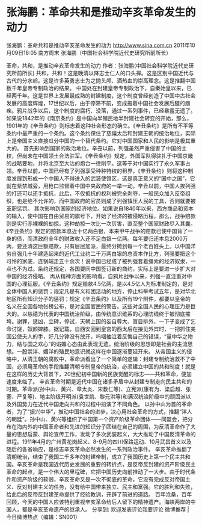 # 张海鹏：革命共和是推动辛亥革命发生的动力

张海鹏：革命共和是推动辛亥革命发生的动力
http://www.sina.com.cn  2011年10月09日16:05  南方周末
张海鹏（中国社会科学院近代史研究所前所长）

革命，共和，是推动辛亥革命发生的动力
作者：张海鹏(中国社会科学院近代史研究所前所长)
共和，共和！这是晚清以降志士仁人的口头禅。这是区别中国近代与古代的分水岭。这是许多英勇志士为之抛头颅、洒热血的崇高理念。这是推翻中国数千年皇帝专制政治的结果。
中国处在封建皇帝专制政治下，自秦始皇以来，已经两千年。这是世界上发展最成熟的封建制度，这个制度曾经创造了中国中古社会发展的高度辉煌，17世纪以后，由于停滞不前，变成拖着中国社会发展后腿的痼疾。鸦片战争以后，这个制度的腐朽、没落，通过一系列事件，已经暴露无遗了。
如果说1842年的《南京条约》是中国向半殖民地半封建社会转变的开始，那么，1901年的《辛丑条约》则标志着这种社会形态的确立。《辛丑条约》是所有不平等条约中最严重的一个条约。这个条约保住了慈禧太后和封建王朝的统治地位，实际上是帝国主义直接瓜分中国的一个替代条约。它对中国国家和人民的影响是极其重大的。
首先影响到国家的政治地位。辛丑以前，列强虽然严重侵害了中国的主权，但尚未在中国领土合法驻军。《辛丑条约》规定，外国军队得驻扎于中国京畿的战略要地，并将北京至大沽的炮台一律削平。这等于对中国实行了永久军事占领。辛丑以前，中国已经有了列强享受种种特权的租界，《辛丑条约》则将这种制度发展到形成一个中国人不得进入的武装使馆区，这是真正意义的“国中之国”，它就在紫禁城旁，用枪口监督着中国中央政府的一举一动。辛丑以前，中国人挨列强的打还可以还手抵抗，此后，不仅抵抗的权利被完全剥夺，一般民众加入反帝组织，也是绝不允许的，而中国政府的官员则成了列强镇压人民的工具，否则就要被革职惩罚。
其次影响到国家的经济地位。如果说自1840年以来，西方商品和资本的输入，使中国在自由贸易的旗号下，开始了经济的被侵略历程，那么，战争赔款则是实行赤裸裸的劫掠。这种劫掠一次比一次厉害，直至整个国家财政尽入其囊。《辛丑条约》规定的赔款本息近十亿两白银，本来甲午战争的赔款已使中国背了一身的债，而清政府全年的财政收入还不足白银一亿两。每年要归还本息2000万两，要还清这巨额赔款，只有层层加派，最终分摊到每一个老百姓头上。以中国洋务自强几十年建造起来的近代工业约二千万两白银的总资本作比方，列强要把这个可怜的家底，连锅端走五十余次！说中国已经成了被列强套着缰索的经济奴隶，一点也不为过。条约还规定，各国要同中国签订新的商约，实际上是要进一步扩大对中国的经济侵略。
再从精神方面的影响看，自鸦片战争以来，列强一直注重对中国的心理征服。《辛丑条约》规定赔款4.5亿两，是以4.5亿人为标准制定的，是对全体中国人的惩罚；规定凡是有义和团活动的地方，停止科举考试五年，是对华北地区所有知识分子的惩罚；规定《辛丑条约》以及所有19个附件，都要以皇帝的名义在全国各地张榜公布，是对全国官民的警告。这些对全国人民的心理压力是巨大的。以慈禧为代表的中国统治阶级，由传统意识维系的心理防线终于被彻底摧垮。谢罪，惩凶，立碑，停试，天朝上国的妄自尊大、盲目排外，一下子变成了乞命讨饶，奴颜婢膝。据记载，自西安回到皇宫的西太后在接见外宾时，一把抓住美国公使夫人的手，好几分钟没有放开，呜咽抽泣着反悔自己的错误，“量中华之物力，结与国之欢心”的谄媚心态由此表现无遗。统治阶级的思想即是社会的主流思想。一股崇洋、媚洋的殖民地意识就这样在中国逐渐蔓延开来。
从帝国主义的侵略中，从清王朝的腐败中，革命派看出了一个简单的逻辑：封建专制统治救不了中国，必须用革命的手段推翻清朝专制皇帝的统治，必须建立中国的共和制度！就是在这样的历史大背景下，20世纪初中国新的民族觉醒的标志——共和革命，便加速度来临了。
辛亥革命时期是近代中国在诸多矛盾中从封建专制走向民主共和的时期。革命派(孙中山、黄兴、章太炎、宋教仁等)、立宪派(康有为、梁启超、张謇、严复等)、地主阶级开明派(袁世凯、黎元洪等)和满汉统治阶级中的顽固派以及外国势力在近代中国走向共和的过程中扮演了不同角色。
以孙中山为首的革命者，为了“振兴中华”，推动中国社会的进步，决心用社会革命的方式，推翻“洋人的朝廷”。孙中山、黄兴等组织了中国第一个资产阶级革命团体——同盟会，把分布在海内外的中国革命者和先进的知识分子团结在自己的周围，为反清革命作了大量的思想启蒙、舆论宣传工作，发动了多次武装起义，大大推动了中国反清革命的进程。1911年4月的广州黄花岗起义、8-9月的四川保路运动、10月武昌首义以及随后的各省响应，是标志辛亥革命必然发生的一系列政治事件。
辛亥革命推翻了清朝统治，结束了我国二千多年的封建帝制，成立了我国历史上第一个民主共和国。辛亥革命是我国近代历史发展的重要的转折点，是反帝反封建的资产阶级民主革命的起点，是一个伟大的里程碑，它把中国历史向前推动了一大步。由于时代条件和资产阶级的软弱，辛亥革命又是一次不彻底的革命，它没有完成反对帝国主义、反对封建主义的任务，没有给中国带来独立、民主和富强。它的胜利和失败，给此后的反帝反封建革命提供了经验教训，开辟了前进的道路。
百年沧桑，百年回顾，今天的中国人应该特别重视辛亥革命给后人留下的精神遗产。海峡两岸的中国人，都是辛亥革命遗产的继承人。
分享到: 欢迎发表评论我要评论
微博推荐 | 今日微博热点（编辑：SN001）

